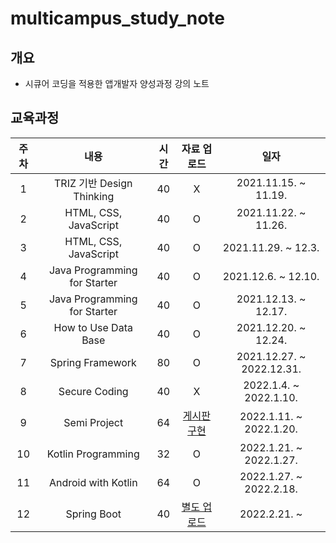 # multicampus_study_note

## 개요

- 시큐어 코딩을 적용한 앱개발자 양성과정 강의 노트


## 교육과정

| 주차 |              내용              | 시간 | 자료 업로드 |          일자           |
| :--: | :----------------------------: | :--: | :-----------: | :---------------------: |
|  1   |   TRIZ 기반 Design Thinking    |  40  |     X      |  2021.11.15. ~ 11.19.   |
|  2   |     HTML, CSS, JavaScript      |  40  |       O       |  2021.11.22. ~ 11.26.   |
|  3   |     HTML, CSS, JavaScript      |  40  |       O       |   2021.11.29. ~ 12.3.   |
|  4   |  Java Programming for Starter  |  40  |     O      |   2021.12.6. ~ 12.10.   |
|  5   |  Java Programming for Starter  |  40  |     O      |  2021.12.13. ~ 12.17.   |
|  6   |      How to Use Data Base      |  40  |     O      |  2021.12.20. ~ 12.24.   |
|  7   | Spring Framework               |  80  |     O      | 2021.12.27. ~ 2022.12.31. |
|  8   | Secure Coding                  |  40  |     X      | 2022.1.4. ~ 2022.1.10.|
|  9   | Semi Project                   |  64  |<a href="https://github.com/htwenty-1/mulcam-semi-prj">게시판 구현</a>|2022.1.11. ~ 2022.1.20.|
|  10  | Kotlin Programming             | 32   |    O      | 2022.1.21. ~ 2022.1.27.|
|  11  | Android with Kotlin            | 64   |    O      | 2022.1.27. ~ 2022.2.18.|
|  12  | Spring Boot                    | 40   |<a href="https://github.com/htwenty-1/spring-boot.git">별도 업로드</a>|2022.2.21. ~ |

